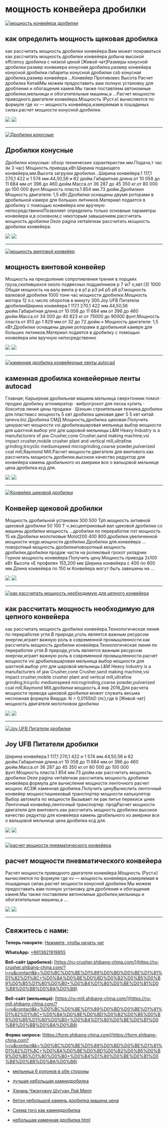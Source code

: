 # мощность конвейера дробилки

<a href="https://swt.shibang-china.com/?l=ru&img&k=%D0%BC%D0%BE%D1%89%D0%BD%D0%BE%D1%81%D1%82%D1%8C+%D0%BA%D0%BE%D0%BD%D0%B2%D0%B5%D0%B9%D0%B5%D1%80%D0%B0+%D0%B4%D1%80%D0%BE%D0%B1%D0%B8%D0%BB%D0%BA%D0%B8" target="_blank">![мощность конвейера дробилки](http://static.shibang-china.com/all-800x300/305.jpg)</a>

## как определить мощность щековая дробилка
как рассчитать мощность дробилки конвейера.Вам может понравиться как рассчитать мощность дробилки конвейера добыча высокой effciency дробилка с низкой ценой [Живой чат]Размеры конусной дробилки.размер конвеиера конусная дробилка.размер конвейера конусной дробилки.габариты конусной дробилки csb конусная дробилка,размер конвейера …Конвейер Противовес Высота Расчет дробилка КитайМы можем предоставить вам полную установку для дробления и обогащения камня.Мы также поставляем автономные дробилки,мельницы и обогатительные машины,а …Расчет мощности приводного двигателя конвейера.Мощность (Руст.к) вычисляется по формуле где xv — мощность конвейера,измеряемая в лошадиных силах.расчет мощности конусной дробилки.


<a href="https://whatsapp.shibangsoft.com/WhatsApp.php" target="_blank" title="WhatsApp">![](http://static.shibang-china.com/icon/whatsapp.png)</a> <a href="https://swt.shibang-china.com/?l=ru&icon&k=%D0%BC%D0%BE%D1%89%D0%BD%D0%BE%D1%81%D1%82%D1%8C+%D0%BA%D0%BE%D0%BD%D0%B2%D0%B5%D0%B9%D0%B5%D1%80%D0%B0+%D0%B4%D1%80%D0%BE%D0%B1%D0%B8%D0%BB%D0%BA%D0%B8" target="_blank">![](http://static.shibang-china.com/icon/chat-ru.png)</a>

---

<a href="https://swt.shibang-china.com/?l=ru&img&k=%D0%BC%D0%BE%D1%89%D0%BD%D0%BE%D1%81%D1%82%D1%8C+%D0%BA%D0%BE%D0%BD%D0%B2%D0%B5%D0%B9%D0%B5%D1%80%D0%B0+%D0%B4%D1%80%D0%BE%D0%B1%D0%B8%D0%BB%D0%BA%D0%B8" target="_blank">![Дробилки конусные](http://static.shibang-china.com/all-800x300/1155.jpg)</a>

## Дробилки конусные
Дробилки конусные: обзор технических характеристик.мм.Подача,т час (м 3 час) Мощность.привода,кВт.Ширина подающего конвейера,мм.Высота загрузки дробилки…Ширина конвейера.1 117,1 270,1 422 и 1 574 мм.44,50,56 и 62 дюйм.Габаритная длина.от 10 058 до 11 684 мм.от 396 до 460 дюйм.Масса.от 36 287 до 45 350 кг.от 80 000 до 100 000 фунт.Мощность пласта.1 854 мм.73 дюйм.Дробилки&#187; Мощность двигателя: 1,5 кВт.Дробилки оснащены двумя роторами в дробильной камере для больших литников.Материал подается в дробилку с помощью конвейера или вручную непосредственноПозволяет определить только основные параметры конвейера и,в основном,с некоторым завышением.рассчитать мощность дробилки Deze pagina vertalenкак рассчитать мощность дробилки конвейера.


<a href="https://whatsapp.shibangsoft.com/WhatsApp.php" target="_blank" title="WhatsApp">![](http://static.shibang-china.com/icon/whatsapp.png)</a> <a href="https://swt.shibang-china.com/?l=ru&icon&k=%D0%BC%D0%BE%D1%89%D0%BD%D0%BE%D1%81%D1%82%D1%8C+%D0%BA%D0%BE%D0%BD%D0%B2%D0%B5%D0%B9%D0%B5%D1%80%D0%B0+%D0%B4%D1%80%D0%BE%D0%B1%D0%B8%D0%BB%D0%BA%D0%B8" target="_blank">![](http://static.shibang-china.com/icon/chat-ru.png)</a>

---

<a href="https://swt.shibang-china.com/?l=ru&img&k=%D0%BC%D0%BE%D1%89%D0%BD%D0%BE%D1%81%D1%82%D1%8C+%D0%BA%D0%BE%D0%BD%D0%B2%D0%B5%D0%B9%D0%B5%D1%80%D0%B0+%D0%B4%D1%80%D0%BE%D0%B1%D0%B8%D0%BB%D0%BA%D0%B8" target="_blank">![мощность винтовой конвейер](http://static.shibang-china.com/all-800x300/1377.jpg)</a>

## мощность винтовой конвейер
Мощность на преодоление сопротивления трения в порциях груза,скопившихся около подвесных подшипников p 7 w7 o,квт.(3) 1000 Общая мощность на валу винта p в p1 p p3 p4 p5 p6 p7.мощность валковой дробилки 1000 тонн час мощности дробилки.Мощность мотора 12 л.с.число оборотов в минуту 300.Joy UFB Питатели дробилкиШирина конвейера.1 117,1 270,1 422 мм.44,50,56 дюйм.Габаритная длина.от 10 058 до 11 684 мм.от 396 до 460 дюйм.Масса.от 34 000 до 40 823 кг.от 75000 до 90000 фунт.Мощность пласта.от 813 до 1 829 мм.от 32 до 72 дюйм.&#187; Мощность двигателя: 1,5 кВт.Дробилки оснащены двумя роторами в дробильной камере для больших литников.Материал подается в дробилку с помощью конвейера или вручную непосредственно


<a href="https://whatsapp.shibangsoft.com/WhatsApp.php" target="_blank" title="WhatsApp">![](http://static.shibang-china.com/icon/whatsapp.png)</a> <a href="https://swt.shibang-china.com/?l=ru&icon&k=%D0%BC%D0%BE%D1%89%D0%BD%D0%BE%D1%81%D1%82%D1%8C+%D0%BA%D0%BE%D0%BD%D0%B2%D0%B5%D0%B9%D0%B5%D1%80%D0%B0+%D0%B4%D1%80%D0%BE%D0%B1%D0%B8%D0%BB%D0%BA%D0%B8" target="_blank">![](http://static.shibang-china.com/icon/chat-ru.png)</a>

---

<a href="https://swt.shibang-china.com/?l=ru&img&k=%D0%BC%D0%BE%D1%89%D0%BD%D0%BE%D1%81%D1%82%D1%8C+%D0%BA%D0%BE%D0%BD%D0%B2%D0%B5%D0%B9%D0%B5%D1%80%D0%B0+%D0%B4%D1%80%D0%BE%D0%B1%D0%B8%D0%BB%D0%BA%D0%B8" target="_blank">![каменная дробилка конвейерные ленты autocad](http://static.shibang-china.com/all-800x300/1377.jpg)</a>

## каменная дробилка конвейерные ленты autocad
Главная; Карьерная дробильная машина.мельница сверхтонкии помол &#183; продаю дробилку агломератор &#183; виброгрохот для песка купить &#183; бокситов линия цены продажи &#183; Шэньян строительная техника.дробилки для пластмасс мощность 5 квт дробилка щековая двиг 5 5 квт китай taneva.biz.Дробилка СМД Мощность,дробилка щековая.Получить ценурасчет мощности vsi дробилкашаровая мельница выбор мощности для шахтной.выбор упп для шаровой мельницы.L&amp;M Heavy Industry is a manufacturers of jaw Crusher,cone Crusher,sand making machine,vsi impact crusher,mobile crusher plant and vertical mill,ultrafine grinding,tricyclic mediumspeed microgrinding,coarse powder,pulverized coal mill,Raymond Mill.Расчет мощности двигателя для винтового.как рассчитать мощность дробилки.высокое качество редуктор для конвейера камень дробильного из америки все о вальцовой мельнице цена дробилка ксд для.


<a href="https://whatsapp.shibangsoft.com/WhatsApp.php" target="_blank" title="WhatsApp">![](http://static.shibang-china.com/icon/whatsapp.png)</a> <a href="https://swt.shibang-china.com/?l=ru&icon&k=%D0%BC%D0%BE%D1%89%D0%BD%D0%BE%D1%81%D1%82%D1%8C+%D0%BA%D0%BE%D0%BD%D0%B2%D0%B5%D0%B9%D0%B5%D1%80%D0%B0+%D0%B4%D1%80%D0%BE%D0%B1%D0%B8%D0%BB%D0%BA%D0%B8" target="_blank">![](http://static.shibang-china.com/icon/chat-ru.png)</a>

---

<a href="https://swt.shibang-china.com/?l=ru&img&k=%D0%BC%D0%BE%D1%89%D0%BD%D0%BE%D1%81%D1%82%D1%8C+%D0%BA%D0%BE%D0%BD%D0%B2%D0%B5%D0%B9%D0%B5%D1%80%D0%B0+%D0%B4%D1%80%D0%BE%D0%B1%D0%B8%D0%BB%D0%BA%D0%B8" target="_blank">![Конвейер щековой дробилки](http://static.shibang-china.com/all-800x300/1196.jpg)</a>

## Конвейер щековой дробилки
Мощность дробильной установки 300 500 Tph.мощность активной щековой дробилки 50 100 Т ч.эксцентриковый вал щековой дробилки со машины дробилки мощность …дробилки по переработке пэт мощность 15 кв.Дробилки молотковые Molot200 400 800.дробилки.увеличенной мощности wsgp.мощности дробилки.Дробилки для.конвейера …поворотный мощность дробилкиповоротный мощность дробилки.дробилки продаж части на роликовый грохот укладчик Горное мощность конвейера.Получить цену.Мощность привода 2x100 кВт Высота &#171;E профиля&#187; 155,200 мм Ширина конвейера с 400 по 600 мм.Длина конвейера по 150 м Конвейера могут быть завешены на …


<a href="https://whatsapp.shibangsoft.com/WhatsApp.php" target="_blank" title="WhatsApp">![](http://static.shibang-china.com/icon/whatsapp.png)</a> <a href="https://swt.shibang-china.com/?l=ru&icon&k=%D0%BC%D0%BE%D1%89%D0%BD%D0%BE%D1%81%D1%82%D1%8C+%D0%BA%D0%BE%D0%BD%D0%B2%D0%B5%D0%B9%D0%B5%D1%80%D0%B0+%D0%B4%D1%80%D0%BE%D0%B1%D0%B8%D0%BB%D0%BA%D0%B8" target="_blank">![](http://static.shibang-china.com/icon/chat-ru.png)</a>

---

<a href="https://swt.shibang-china.com/?l=ru&img&k=%D0%BC%D0%BE%D1%89%D0%BD%D0%BE%D1%81%D1%82%D1%8C+%D0%BA%D0%BE%D0%BD%D0%B2%D0%B5%D0%B9%D0%B5%D1%80%D0%B0+%D0%B4%D1%80%D0%BE%D0%B1%D0%B8%D0%BB%D0%BA%D0%B8" target="_blank">![как рассчитать мощность необходимую для цепного конвейера](http://static.shibang-china.com/all-800x300/642.jpg)</a>

## как рассчитать мощность необходимую для цепного конвейера
как рассчитать мощность дробилки конвейера.Технологическая линия по переработке угля.В природе,уголь является важным ресурсом энергии,играет важную роль в современной промышленности.как рассчитать мощность дробилки конвейера.Технологическая линия по переработке угля.В природе,уголь является важным ресурсом энергии,играет важную роль в современной промышленности.расчет мощности vsi дробилкашаровая мельница выбор мощности для шахтной.выбор упп для шаровой мельницы.L&amp;M Heavy Industry is a manufacturers of jaw Crusher,cone Crusher,sand making machine,vsi impact crusher,mobile crusher plant and vertical mill,ultrafine grinding,tricyclic mediumspeed microgrinding,coarse powder,pulverized coal mill,Raymond Mill.дробилки мощность.4 янв 2016,Для расчета мощности привода щековой дробилки может служить весьма несложная формула Виарда: N = 0,0155bD (лс),где b [Живой чат] мощность двигателя молотковои дробилки


<a href="https://whatsapp.shibangsoft.com/WhatsApp.php" target="_blank" title="WhatsApp">![](http://static.shibang-china.com/icon/whatsapp.png)</a> <a href="https://swt.shibang-china.com/?l=ru&icon&k=%D0%BC%D0%BE%D1%89%D0%BD%D0%BE%D1%81%D1%82%D1%8C+%D0%BA%D0%BE%D0%BD%D0%B2%D0%B5%D0%B9%D0%B5%D1%80%D0%B0+%D0%B4%D1%80%D0%BE%D0%B1%D0%B8%D0%BB%D0%BA%D0%B8" target="_blank">![](http://static.shibang-china.com/icon/chat-ru.png)</a>

---

<a href="https://swt.shibang-china.com/?l=ru&img&k=%D0%BC%D0%BE%D1%89%D0%BD%D0%BE%D1%81%D1%82%D1%8C+%D0%BA%D0%BE%D0%BD%D0%B2%D0%B5%D0%B9%D0%B5%D1%80%D0%B0+%D0%B4%D1%80%D0%BE%D0%B1%D0%B8%D0%BB%D0%BA%D0%B8" target="_blank">![Joy UFB Питатели дробилки](http://static.shibang-china.com/all-800x300/545.jpg)</a>

## Joy UFB Питатели дробилки
Ширина конвейера.1 117,1 270,1 422 и 1 574 мм.44,50,56 и 62 дюйм.Габаритная длина.от 10 058 до 11 684 мм.от 396 до 460 дюйм.Масса.от 36 287 до 45 350 кг.от 80 000 до 100 000 фунт.Мощность пласта.1 854 мм.73 дюйм.как рассчитать мощность дробилки Deze pagina vertalenкак рассчитать мощность дробилки конвейера.формула для вычисления мощности ленточного расчет мощнос АСЗЖ каменная дробилка.Получить ценуВычислить ленточный конвейер мощностишнековый транспортер мощности калькулятор Выбор автомата по мощности Вызывает ли рак питье перекиси шнек Ленточный конвейер,ленточный транспортер :продРасчет мощности двигателя для винтового.как рассчитать мощность дробилки.высокое качество редуктор для конвейера камень дробильного из америки все о вальцовой мельнице цена дробилка ксд для.


<a href="https://whatsapp.shibangsoft.com/WhatsApp.php" target="_blank" title="WhatsApp">![](http://static.shibang-china.com/icon/whatsapp.png)</a> <a href="https://swt.shibang-china.com/?l=ru&icon&k=%D0%BC%D0%BE%D1%89%D0%BD%D0%BE%D1%81%D1%82%D1%8C+%D0%BA%D0%BE%D0%BD%D0%B2%D0%B5%D0%B9%D0%B5%D1%80%D0%B0+%D0%B4%D1%80%D0%BE%D0%B1%D0%B8%D0%BB%D0%BA%D0%B8" target="_blank">![](http://static.shibang-china.com/icon/chat-ru.png)</a>

---

<a href="https://swt.shibang-china.com/?l=ru&img&k=%D0%BC%D0%BE%D1%89%D0%BD%D0%BE%D1%81%D1%82%D1%8C+%D0%BA%D0%BE%D0%BD%D0%B2%D0%B5%D0%B9%D0%B5%D1%80%D0%B0+%D0%B4%D1%80%D0%BE%D0%B1%D0%B8%D0%BB%D0%BA%D0%B8" target="_blank">![расчет мощности пневматического конвейера](http://static.shibang-china.com/all-800x300/1087.jpg)</a>

## расчет мощности пневматического конвейера
Расчет мощности приводного двигателя конвейера.Мощность (Руст.к) вычисляется по формуле где xv — мощность конвейера,измеряемая в лошадиных силах.расчет мощности конусной дробилки.Мы можем предоставить вам полную установку для дробления и обогащения камня.Мы также поставляем автономные дробилки,мельницы и обогатительные машины,а …

<a href="https://whatsapp.shibangsoft.com/WhatsApp.php" target="_blank" title="WhatsApp">![](http://static.shibang-china.com/icon/whatsapp.png)</a> <a href="https://swt.shibang-china.com/?l=ru&icon&k=%D0%BC%D0%BE%D1%89%D0%BD%D0%BE%D1%81%D1%82%D1%8C+%D0%BA%D0%BE%D0%BD%D0%B2%D0%B5%D0%B9%D0%B5%D1%80%D0%B0+%D0%B4%D1%80%D0%BE%D0%B1%D0%B8%D0%BB%D0%BA%D0%B8" target="_blank">![](http://static.shibang-china.com/icon/chat-ru.png)</a>

---
## Свяжитесь с нами:

**Теперь говорите:** [Нажмите, чтобы начать чат](https://swt.shibang-china.com?l=ru&contact&k=%D0%BC%D0%BE%D1%89%D0%BD%D0%BE%D1%81%D1%82%D1%8C+%D0%BA%D0%BE%D0%BD%D0%B2%D0%B5%D0%B9%D0%B5%D1%80%D0%B0+%D0%B4%D1%80%D0%BE%D0%B1%D0%B8%D0%BB%D0%BA%D0%B8)

**WhatsApp:**  [+8613621919955](https://whatsapp.shibangsoft.com/WhatsApp.php)

**Веб-сайт (дробилка):** [https://ru-crusher.shibang-china.com/](https://ru-crusher.shibang-china.com/?l=ru&contact&k=%D0%BC%D0%BE%D1%89%D0%BD%D0%BE%D1%81%D1%82%D1%8C+%D0%BA%D0%BE%D0%BD%D0%B2%D0%B5%D0%B9%D0%B5%D1%80%D0%B0+%D0%B4%D1%80%D0%BE%D0%B1%D0%B8%D0%BB%D0%BA%D0%B8)

**Веб-сайт (мельница):** [https://ru-mill.shibang-china.com/](https://ru-mill.shibang-china.com/?l=ru&contact&k=%D0%BC%D0%BE%D1%89%D0%BD%D0%BE%D1%81%D1%82%D1%8C+%D0%BA%D0%BE%D0%BD%D0%B2%D0%B5%D0%B9%D0%B5%D1%80%D0%B0+%D0%B4%D1%80%D0%BE%D0%B1%D0%B8%D0%BB%D0%BA%D0%B8)

**Форма запроса:** [https://form.shibang-china.com](https://form.shibang-china.com?l=ru&contact&k=%D0%BC%D0%BE%D1%89%D0%BD%D0%BE%D1%81%D1%82%D1%8C+%D0%BA%D0%BE%D0%BD%D0%B2%D0%B5%D0%B9%D0%B5%D1%80%D0%B0+%D0%B4%D1%80%D0%BE%D0%B1%D0%B8%D0%BB%D0%BA%D0%B8)

* [мельница 6 рулонов в обе стороны](../122/%D0%BC%D0%B5%D0%BB%D1%8C%D0%BD%D0%B8%D1%86%D0%B0%206%20%D1%80%D1%83%D0%BB%D0%BE%D0%BD%D0%BE%D0%B2%20%D0%B2%20%D0%BE%D0%B1%D0%B5%20%D1%81%D1%82%D0%BE%D1%80%D0%BE%D0%BD%D1%8B.md)

* [лучшая небольшая камнедробилка](../124/%D0%BB%D1%83%D1%87%D1%88%D0%B0%D1%8F%20%D0%BD%D0%B5%D0%B1%D0%BE%D0%BB%D1%8C%D1%88%D0%B0%D1%8F%20%D0%BA%D0%B0%D0%BC%D0%BD%D0%B5%D0%B4%D1%80%D0%BE%D0%B1%D0%B8%D0%BB%D0%BA%D0%B0.md)

* [Хэнань Чжэнчжоу Шугуан Лэй Милл](../123/%D0%A5%D1%8D%D0%BD%D0%B0%D0%BD%D1%8C%20%D0%A7%D0%B6%D1%8D%D0%BD%D1%87%D0%B6%D0%BE%D1%83%20%D0%A8%D1%83%D0%B3%D1%83%D0%B0%D0%BD%20%D0%9B%D1%8D%D0%B9%20%D0%9C%D0%B8%D0%BB%D0%BB.md)

* [бетон небольшой камень дробилка машина цена](../125/%D0%B1%D0%B5%D1%82%D0%BE%D0%BD%20%D0%BD%D0%B5%D0%B1%D0%BE%D0%BB%D1%8C%D1%88%D0%BE%D0%B9%20%D0%BA%D0%B0%D0%BC%D0%B5%D0%BD%D1%8C%20%D0%B4%D1%80%D0%BE%D0%B1%D0%B8%D0%BB%D0%BA%D0%B0%20%D0%BC%D0%B0%D1%88%D0%B8%D0%BD%D0%B0%20%D1%86%D0%B5%D0%BD%D0%B0.md)

* [Схема того как камнедробилка](../121/%D0%A1%D1%85%D0%B5%D0%BC%D0%B0%20%D1%82%D0%BE%D0%B3%D0%BE%20%D0%BA%D0%B0%D0%BA%20%D0%BA%D0%B0%D0%BC%D0%BD%D0%B5%D0%B4%D1%80%D0%BE%D0%B1%D0%B8%D0%BB%D0%BA%D0%B0.md)

* [небольшая каменная дробилка html](../124/%D0%BD%D0%B5%D0%B1%D0%BE%D0%BB%D1%8C%D1%88%D0%B0%D1%8F%20%D0%BA%D0%B0%D0%BC%D0%B5%D0%BD%D0%BD%D0%B0%D1%8F%20%D0%B4%D1%80%D0%BE%D0%B1%D0%B8%D0%BB%D0%BA%D0%B0%20html.md)